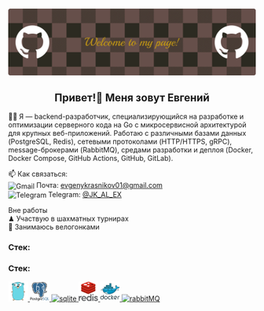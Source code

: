 ![Header](https://github.com/JeyKeyAlex/JeyKeyAlex/blob/main/github-header-banner.png)

<h2 align="center"> Привет!🙌 Меня зовут Евгений</h2>
👨‍💻 Я — backend-разработчик, специализирующийся на разработке и оптимизации серверного кода на Go с микросервисной архитектурой для крупных веб-приложений. Работаю с различными базами данных (PostgreSQL, Redis), сетевыми протоколами (HTTP/HTTPS, gRPC), message-брокерами (RabbitMQ), средами разработки и деплоя (Docker, Docker Compose, GitHub Actions, GitHub, GitLab).

📫 Как связаться:  
<img src="https://upload.wikimedia.org/wikipedia/commons/4/4e/Gmail_Icon.png" alt="Gmail" width="16" height="16" style="vertical-align:middle;"> Почта: [evgenykrasnikov01@gmail.com](mailto:evgenykrasnikov01@gmail.com)  
<img src="https://upload.wikimedia.org/wikipedia/commons/8/82/Telegram_logo.svg" alt="Telegram" width="16" height="16" style="vertical-align:middle;"> Telegram: [@JK_AL_EX](https://t.me/JK_AL_EX)

Вне работы  
♟ Участвую в шахматных турнирах  
🚴 Занимаюсь велогонками


<h3 align="left">Стек:</h3>
<h3 align="left">Стек:</h3>
<p align="left">
  <a href="https://golang.org" target="_blank" rel="noreferrer">
    <img src="https://raw.githubusercontent.com/devicons/devicon/master/icons/go/go-original.svg" alt="go" width="40" height="40"/>
  </a> 
  <a href="https://www.postgresql.org" target="_blank" rel="noreferrer">
    <img src="https://raw.githubusercontent.com/devicons/devicon/master/icons/postgresql/postgresql-original-wordmark.svg" alt="postgresql" width="40" height="40"/>
  </a> 
  <a href="https://www.sqlite.org/" target="_blank" rel="noreferrer">
    <img src="https://www.vectorlogo.zone/logos/sqlite/sqlite-icon.svg" alt="sqlite" width="40" height="40"/>
  </a>
  <a href="https://redis.io/" target="_blank" rel="noreferrer">
    <img src="https://raw.githubusercontent.com/devicons/devicon/master/icons/redis/redis-original-wordmark.svg" alt="redis" width="40" height="40"/>
  </a> 
  <a href="https://www.docker.com/" target="_blank" rel="noreferrer">
    <img src="https://raw.githubusercontent.com/devicons/devicon/master/icons/docker/docker-original-wordmark.svg" alt="docker" width="40" height="40"/>
  </a> 
  <a href="https://www.rabbitmq.com" target="_blank" rel="noreferrer">
    <img src="https://www.vectorlogo.zone/logos/rabbitmq/rabbitmq-icon.svg" alt="rabbitMQ" width="40" height="40"/>
  </a> 
</p>
